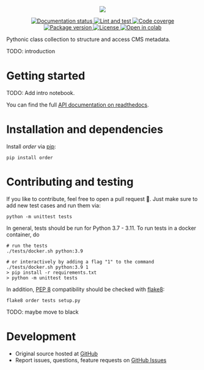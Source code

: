 <!-- marker-before-logo -->

<p align="center">
  <a href="https://github.com/cms-cat/order">
    <img src="https://media.githubusercontent.com/media/cms-cat/order/master/assets/logo240.png" />
  </a>
</p>

<!-- marker-after-logo -->

<!-- marker-before-badges -->

<p align="center">
  <a href="http://cms-order.readthedocs.io/en/latest">
    <img alt="Documentation status" src="https://readthedocs.org/projects/cms-order/badge/?version=latest" />
  </a>
  <a href="https://github.com/cms-cat/order/actions/workflows/lint_and_test.yml">
    <img alt="Lint and test" src="https://github.com/cms-cat/order/actions/workflows/lint_and_test.yml/badge.svg" />
  </a>
  <a href="https://codecov.io/gh/cms-cat/order">
    <img alt="Code coverge" src="https://codecov.io/gh/cms-cat/order/branch/master/graph/badge.svg?token=SNFRGYOITJ" />
  </a>
  <a href="https://pypi.python.org/pypi/order">
    <img alt="Package version" src="https://img.shields.io/pypi/v/order.svg?style=flat" />
  </a>
  <a href="https://github.com/cms-cat/order/blob/master/LICENSE">
    <img alt="License" src="https://img.shields.io/github/license/cms-cat/order.svg" />
  </a>
  <a href="https://colab.research.google.com/github/cms-cat/order/blob/master/examples/intro.ipynb">
    <img alt="Open in colab" src="https://colab.research.google.com/assets/colab-badge.svg" />
  </a>
</p>

<!-- marker-after-badges -->

<!-- marker-before-header -->

Pythonic class collection to structure and access CMS metadata.

TODO: introduction

<!-- marker-after-header -->

<!-- marker-before-body -->

# Getting started

TODO: Add intro notebook.

You can find the full [API documentation on readthedocs](http://python-order.readthedocs.io).


# Installation and dependencies

Install *order* via [pip](https://pypi.python.org/pypi/order):

```shell
pip install order
```


# Contributing and testing

If you like to contribute, feel free to open a pull request 🎉.
Just make sure to add new test cases and run them via:

```shell
python -m unittest tests
```

In general, tests should be run for Python 3.7 - 3.11.
To run tests in a docker container, do

```shell
# run the tests
./tests/docker.sh python:3.9

# or interactively by adding a flag "1" to the command
./tests/docker.sh python:3.9 1
> pip install -r requirements.txt
> python -m unittest tests
```

In addition, [PEP 8](https://www.python.org/dev/peps/pep-0008) compatibility should be checked with [flake8](https://pypi.org/project/flake8):

```shell
flake8 order tests setup.py
```

TODO: maybe move to black


# Development

- Original source hosted at [GitHub](https://github.com/cms-cat/order)
- Report issues, questions, feature requests on [GitHub Issues](https://github.com/cms-cat/order/issues)

<!-- marker-after-body -->
